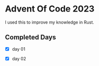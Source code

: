 # Advent Of Code 2023

I used this to improve my knowledge in Rust.

## Completed Days

- [x] day 01
- [x] day 02

